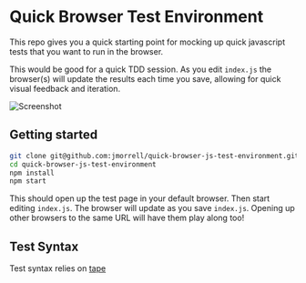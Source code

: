 # Quick Browser Test Environment

This repo gives you a quick starting point for mocking up quick javascript 
tests that you want to run in the browser.

This would be good for a quick TDD session. As you edit `index.js` the 
browser(s) will update the results each time you save, allowing for quick
visual feedback and iteration.

![Screenshot](https://i.cloudup.com/PsjtTPJKWe.jpg)

## Getting started

```bash
git clone git@github.com:jmorrell/quick-browser-js-test-environment.git
cd quick-browser-js-test-environment
npm install
npm start
```

This should open up the test page in your default browser. Then start editing `index.js`.
The browser will update as you save `index.js`. Opening up other browsers to the same
URL will have them play along too!

## Test Syntax

Test syntax relies on [tape](https://github.com/substack/tape)

